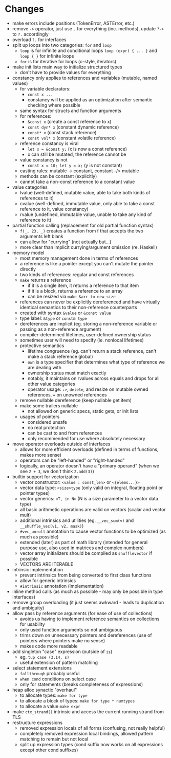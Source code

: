 # Changes

- make errors include positions (TokenError, ASTError, etc.)
- remove `->` operator, just use `.` for everything (inc. methods), update `?->` to `?.` accordingly
- overload `?.` for interfaces
- split up loops into two categories: `for` and `loop`
  - `loop` is for infinite and conditional loops `loop (expr) { ... }`
    and `loop { }` for infinite loops
  - `for` is for iterative for loops (c-style, iterators)
- make init lists main way to initialize structured types
  - don't have to provide values for everything
- constancy only applies to references and variables (mutable, named values)
  - for variable declarators:
    - `const x ...`
    - constancy will be applied as an optimization after semantic checking
      where possible
  - same syntax for structs and function arguments
  - for references:
    - `&const x` (create a const reference to x)
    - `const dyn* x` (constant dynamic reference)
    - `const* x` (const stack reference)
    - `const vol* x` (constant volatile reference)
  - reference constancy is viral
    - `let x = &const y;` (x is now a const reference)
    - x can still be mutated, the reference cannot be
  - value constancy is not
    - `const x = 10; let y = x;` (y is not constant)
  - casting rules: mutable -> constant, constant -/> mutable
  - methods can be constant (explicitly)
  - cannot take a non-const reference to a constant value
- value categories
  - lvalue (well-defined, mutable value, able to take both kinds of references to it)
  - cvalue (well-defined, immutable value, only able to take a const reference to it, value constancy)
  - rvalue (undefined, immutable value, unable to take any kind of reference to it)
- partial function calling (replacement for old partial function syntax)
  - `f(_, 23, _)` creates a function from f that accepts the two arguments left blank
  - can allow for "currying" (not actually but...)
  - more clear than implicit currying/argument omission (re. Haskell)
- memory model
  - most memory management done in terms of references
  - a reference is like a pointer except you can't mutate the pointer directly
  - two kinds of references: regular and const references
  - `make` returns a reference
    - if it is a single item, it returns a reference to that item
    - if it is a block, returns a reference to an array
    - can be resized via `make &arr to new_size`
  - references can never be explicitly dereferenced and have virtually identical semantics
  to their non-reference counterparts
  - created with syntax `&value` or `&const value`
  - type label: `&type` or `const& type`
  - dereferences are implicit (eg. storing a non-reference variable or passing as a non-reference argument)
  - compiler-determined lifetimes, user-defined ownership status
  - sometimes user will need to specify (ie. nonlocal lifetimes)
  - protective semantics
    - lifetime congruence (eg. can't return a stack reference, can't make a stack reference global)
    - `own` is a type specifier that determines what type of reference we are dealing with
    - ownership status must match exactly
    - notably, it maintains on rvalues across equals and drops for all other value categories
    - operator usage: `:>`, `delete`, and resize on mutable owned references, `=` on unowned references
  - remove nullable dereference (keep nullable get item)
  - make some trailers nullable
    - not allowed on generic specs, static gets, or init lists
  - usages of pointers
    - considered unsafe
    - no real protection
    - can be cast to and from references
    - only recommended for use where absolutely necessary
- move operator overloads outside of interfaces
  - allows for more efficient overloads (defined in terms of functions, makes more sense)
  - operators can be "left-handed" or "right-handed"
  - logically, an operator doesn't have a "primary operand" (when we see `2 + 3`, we don't think `2.add(3)`)
- builtin support for vectorization
  - vector constructor: `<value : const_len>` or `<{elems...}>`
  - vector data type: `<size>type` (only valid on integral, floating point or pointer types)
  - vector generics: `<T, in N>` (N is a size parameter to a vector data type)
  - all basic arithmetic operations are valid on vectors (scalar and vector mult)
  - additional intrinsics and utilities (eg. `__vec_sum(v)` and `__shuffle_vec(v1, v2, mask)`)
  - `#vec_unroll` annotation to cause vector functions to be optimized (as much as possible)
  - extended (later) as part of math library (intended for general purpose use, also used in matrices and complex numbers)
  - vector array initializers should be compiled as `shufflevector` if possible
  - VECTORS ARE ITERABLE
- intrinsic implementation
  - prevent intrinsics from being converted to first class functions
  - allow for generic intrinsics
  - `#intrinsic` annotation (implementation)
- inline method calls (as much as possible - may only be possible in type interfaces)
- remove group overloading (it just seems awkward - leads to duplication and ambiguity)
- allow pass by reference arguments (for ease of use of collections)
  - avoids us having to implement reference semantics on collections for usability
  - only used function arguments so not ambiguous
  - trims down on unnecessary pointers and dereferences (use of pointers where pointers make no sense)
  - makes code more readable
- add singleton "case" expression (outside of `is`)
  - eg. `tup case (3.14, s)`
  - useful extension of pattern matching
- select statement extensions
  - `fallthrough` probably useful
  - `when cond` conditions on select case
  - only for statements (breaks completeness of expressions)
- heap alloc synactic "overhaul"
  - to allocate types: `make for type`
  - to allocate a block of types: `make for type * numtypes`
  - to allocate a value `make expr`
- make `ctx_strand()` intrinsic and access the current running strand from TLS
- restructure expressions
  - removed expression locals of all forms (confusing, not really helpful)
  - completely removed expression local bindings, allowed pattern matching to remain but not local
  - split up expression types (cond suffix now works on all expressions except other cond suffixes)
